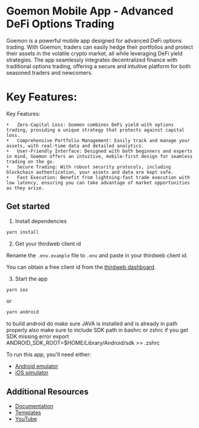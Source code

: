 # Goemon Mobile App - Advanced DeFi Options Trading

Goemon is a powerful mobile app designed for advanced DeFi options trading. With Goemon, traders can easily hedge their portfolios and protect their assets in the volatile crypto market, all while leveraging DeFi yield strategies. The app seamlessly integrates decentralized finance with traditional options trading, offering a secure and intuitive platform for both seasoned traders and newcomers.

# Key Features:

Key Features:

	•	Zero-Capital Loss: Goemon combines DeFi yield with options trading, providing a unique strategy that protects against capital loss.
	•	Comprehensive Portfolio Management: Easily track and manage your assets, with real-time data and detailed analytics.
	•	User-Friendly Interface: Designed with both beginners and experts in mind, Goemon offers an intuitive, mobile-first design for seamless trading on the go.
	•	Secure Trading: With robust security protocols, including blockchain authentication, your assets and data are kept safe.
	•	Fast Execution: Benefit from lightning-fast trade execution with low latency, ensuring you can take advantage of market opportunities as they arise.


## Get started

1. Install dependencies

```bash
yarn install
```

2. Get your thirdweb client id

Rename the `.env.example` file to `.env` and paste in your thirdweb client id.

You can obtain a free client id from the [thirdweb dashboard](https://thirdweb.com/dashboard/settings).

3. Start the app

```bash
yarn ios
```

or

```bash
yarn android
```

to build android do make sure JAVA is installed and is already in path properly
also make sure to include SDK path in bashrc or zshrc if you get SDK missing error
export ANDROID_SDK_ROOT=$HOME/Library/Android/sdk >> .zshrc

To run this app, you'll need either:

- [Android emulator](https://docs.expo.dev/workflow/android-studio-emulator/)
- [iOS simulator](https://docs.expo.dev/workflow/ios-simulator/)

## Additional Resources

- [Documentation](https://portal.thirdweb.com/typescript/v5)
- [Templates](https://thirdweb.com/templates)
- [YouTube](https://www.youtube.com/c/thirdweb)
